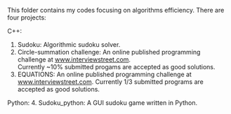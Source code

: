 This folder contains my codes focusing on algorithms efficiency.  There are four projects:

C++:
   1. Sudoku:                      Algorithmic sudoku solver. 
   2. Circle-summation challenge:  An online published programming challenge at www.interviewstreet.com.  
                                   Currently ~10% submitted progams are accepted as good solutions.
   3. EQUATIONS:                   An online published programming challenge at www.interviewstreet.com.
                                   Currently 1/3 submitted programs are accepted as good solutions.

Python: 
   4. Sudoku_python:               A GUI sudoku game written in Python.
